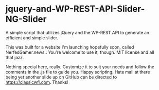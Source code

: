 # jquery-and-WP-REST-API-Slider-NG-Slider
A simple script that utilizes jQuery and the WP-REST API to generate an efficient and simple slider.

This was built for a website I'm launching hopefully soon, called NerfedGamer.news.. You're welcome to use it, though. MIT license and all that jazz.

Nothing special here, really. Customize it to suit your needs and follow the comments in the .js file to guide you. Happy scripting. Hate mail at there being yet another slide up on GitHub can be directed to https://classicwfl.com. Thanks!
